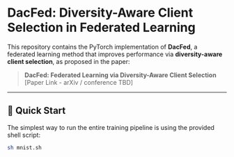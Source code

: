 # DacFed: Diversity-Aware Client Selection in Federated Learning

This repository contains the PyTorch implementation of **DacFed**, a federated learning method that improves performance via **diversity-aware client selection**, as proposed in the paper:

> **DacFed: Federated Learning via Diversity-Aware Client Selection**  
> [Paper Link - arXiv / conference TBD]

---

## 🚀 Quick Start

The simplest way to run the entire training pipeline is using the provided shell script:

```bash
sh mnist.sh
